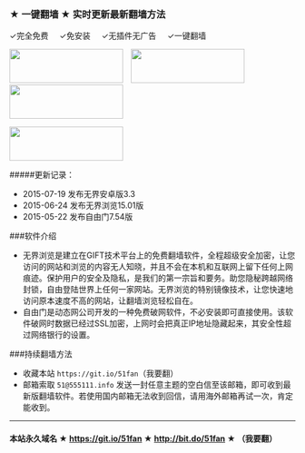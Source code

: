### ★ 一键翻墙 ★ 实时更新最新翻墙方法
✓完全免费 &nbsp;&nbsp;&nbsp; ✓免安装  &nbsp;&nbsp;&nbsp;  ✓无插件无广告  &nbsp;&nbsp;&nbsp;  ✓一键翻墙

<a href="http://git.io/HNvvvQ"><img src="https://cloud.githubusercontent.com/assets/13546896/8962834/542bc3b2-35f7-11e5-8cd8-d275cecec187.jpg" width="200"  height="60"></a>
<a href="http://git.io/2S1IBQ" target="_blank"><img src="https://cloud.githubusercontent.com/assets/13546896/8963614/a7cea12a-35fb-11e5-8285-2c052e5ea386.jpg" width="200"  height="60"  hspace= 10></a>
<a href="https://git.io/fgp" target="_blank"><img src="https://cloud.githubusercontent.com/assets/13546896/8962833/542b236c-35f7-11e5-9b6b-5ecef4e6a46e.jpg" width="200"  height="60"></a></p>
<a href="https://pipes.yahoo.com/pipes/pipe.run?_id=40fbfb511221f769a51746fa91a1ff4f" target="_blank"><img src="https://cloud.githubusercontent.com/assets/13546896/8989046/46aa60b8-36c4-11e5-8080-9a1ed49baf63.jpg" width="200"  height="60"></a></p>


#####更新记录：

- 2015-07-19  发布无界安卓版3.3
- 2015-06-24   发布无界浏览15.01版
- 2015-05-22 发布自由门7.54版

###软件介绍
- 无界浏览是建立在GIFT技术平台上的免费翻墙软件，全程超级安全加密，让您访问的网站和浏览的内容无人知晓，并且不会在本机和互联网上留下任何上网痕迹。保护用户的安全及隐私，是我们的第一宗旨和要务。助您隐秘跨越网络封锁，自由登陆世界上任何一家网站。无界浏览的特别镜像技术，让您快速地访问原本速度不高的网站，让翻墙浏览轻松自在。
- 自由门是动态网公司开发的一种免费破网软件，不必安装即可直接使用。该软件破网时数据已经过SSL加密，上网时会把真正IP地址隐藏起来，其安全性超过网络银行的设置。

###持续翻墙方法
- 收藏本站  `https://git.io/51fan`（我要翻）
- 邮箱索取 `51@555111.info` 发送一封任意主题的空白信至该邮箱，即可收到最新版翻墙软件。若使用国内邮箱无法收到回信，请用海外邮箱再试一次，肯定能收到。
<hr></hr>

#### 本站永久域名 ★ https://git.io/51fan ★ http://bit.do/51fan ★  （我要翻）
